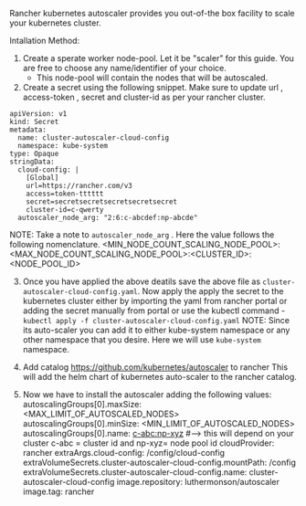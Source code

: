 Rancher kubernetes autoscaler provides you out-of-the box facility to scale your kubernetes cluster.

Intallation Method:

1. Create a sperate worker node-pool. Let it be "scaler" for this guide. You are free to choose any name/identifier of your choice.
    - This node-pool will contain the nodes that will be autoscaled.
2. Create a secret using the following snippet. Make sure to update url , access-token , secret and cluster-id as per your rancher cluster.

```
apiVersion: v1
kind: Secret
metadata:
  name: cluster-autoscaler-cloud-config
  namespace: kube-system
type: Opaque
stringData:
  cloud-config: |
    [Global]
    url=https://rancher.com/v3
    access=token-tttttt
    secret=secretsecretsecretsecretsecret
    cluster-id=c-qwerty
  autoscaler_node_arg: "2:6:c-abcdef:np-abcde"
```
NOTE:
Take a note to `autoscaler_node_arg` . Here the value follows the following nomenclature.
<MIN_NODE_COUNT_SCALING_NODE_POOL>:<MAX_NODE_COUNT_SCALING_NODE_POOL>:<CLUSTER_ID>:<NODE_POOL_ID>

3. Once you have applied the above deatils save the above file as `cluster-autoscaler-cloud-config.yaml`. Now apply the apply the secret to the kubernetes cluster either by importing the yaml from rancher portal or adding the secret manually from portal or use the kubectl command -
`kubectl apply -f cluster-autoscaler-cloud-config.yaml`
NOTE: Since its auto-scaler you can add it to either kube-system namespace or any other namespace that you desire. Here we will use `kube-system` namespace.

4. Add catalog https://github.com/kubernetes/autoscaler to rancher
   This will add the helm chart of kubernetes auto-scaler to the rancher catalog.

5. Now we have to install the autoscaler adding the following values: 
    autoscalingGroups[0].maxSize: <MAX_LIMIT_OF_AUTOSCALED_NODES>
    autoscalingGroups[0].minSize: <MIN_LIMIT_OF_AUTOSCALED_NODES>
    autoscalingGroups[0].name: <c-abc:np-xyz>   #--> this will depend on your cluster c-abc = cluster id and np-xyz= node pool id
    cloudProvider: rancher
    extraArgs.cloud-config: /config/cloud-config
    extraVolumeSecrets.cluster-autoscaler-cloud-config.mountPath: /config
    extraVolumeSecrets.cluster-autoscaler-cloud-config.name: cluster-autoscaler-cloud-config
    image.repository: luthermonson/autoscaler
    image.tag: rancher

